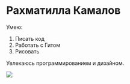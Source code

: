 <h1>Рахматилла Камалов</h1>

Умею:

1. Писать код
2. Работать с Гитом
3. Рисовать

Увлекаюсь программированием и дизайном. 

<img src="img/my.jpeg'">
